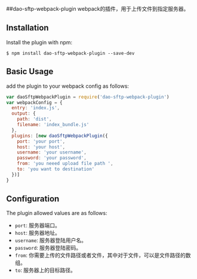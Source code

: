 ##dao-sftp-webpack-plugin
webpack的插件，用于上传文件到指定服务器。  

Installation
------------
Install the plugin with npm:
```shell
$ npm install dao-sftp-webpack-plugin --save-dev
```

Basic Usage
-----------

add the plugin to your webpack config as follows:

```javascript
var daoSftpWebpackPlugin = require('dao-sftp-webpack-plugin')
var webpackConfig = {
  entry: 'index.js',
  output: {
    path: 'dist',
    filename: 'index_bundle.js'
  },
  plugins: [new daoSftpWebpackPlugin({
    port: 'your port',
    host: 'your host',
    username: 'your username',
    password: 'your password',
    from: 'you neeed upload file path ',
    to: 'you want to destination'
  })]
}
```

Configuration
-------------
The plugin allowed values are as follows:

- `port`: 服务器端口。 
- `host`: 服务器地址。
- `username`: 服务器登陆用户名。
- `password`: 服务器登陆密码。
- `from`: 你需要上传的文件路径或者文件，其中对于文件，可以是文件路径的数组。
- `to`: 服务器上的目标路径。
